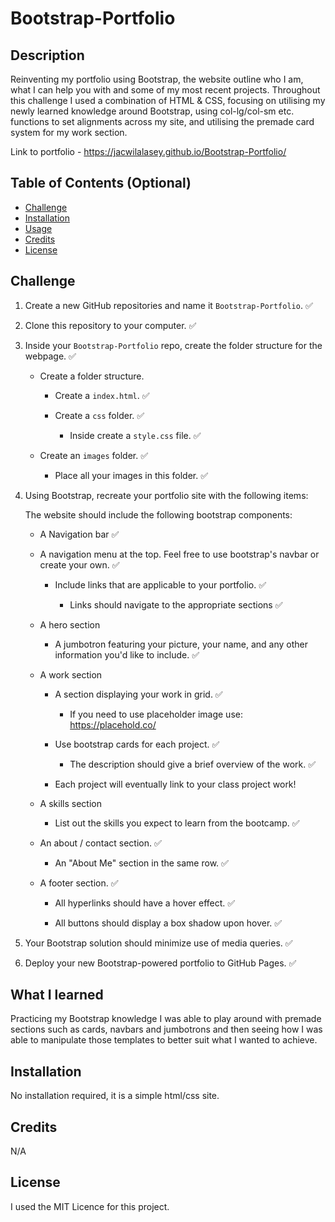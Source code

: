# Bootstrap-Portfolio

## Description 

Reinventing my portfolio using Bootstrap, the website outline who I am, what I can help you with and some of my most recent projects. Throughout this challenge I used a combination of HTML & CSS, focusing on utilising my newly learned knowledge around Bootstrap, using col-lg/col-sm etc. functions to set alignments across my site, and utilising the premade card system for my work section. 

Link to portfolio - https://jacwilalasey.github.io/Bootstrap-Portfolio/

## Table of Contents (Optional)

* [Challenge](#challenge)
* [Installation](#installation)
* [Usage](#usage)
* [Credits](#credits)
* [License](#license)


## Challenge

1. Create a new GitHub repositories and name it `Bootstrap-Portfolio`. :white_check_mark:

2. Clone this repository to your computer. :white_check_mark:

3. Inside your `Bootstrap-Portfolio` repo, create the folder structure for the webpage. :white_check_mark:
   
   - Create a folder structure.

     - Create a `index.html`. :white_check_mark:

     - Create a `css` folder. :white_check_mark:

       - Inside create a `style.css` file. :white_check_mark:

   - Create an `images` folder. :white_check_mark:

       - Place all your images in this folder. :white_check_mark:

4. Using Bootstrap, recreate your portfolio site with the following items:

   The website should include the following bootstrap components:

    - A Navigation bar :white_check_mark:
    
    - A navigation menu at the top. Feel free to use bootstrap's navbar or create your own. :white_check_mark:

      - Include links that are applicable to your portfolio. :white_check_mark:
  
        - Links should navigate to the appropriate sections  :white_check_mark:

    - A hero section

        - A jumbotron featuring your picture, your name, and any other information you'd like to include. :white_check_mark:

    - A work section

      - A section displaying your work in grid.  :white_check_mark:

        - If you need to use placeholder image use: https://placehold.co/ 

      - Use bootstrap cards for each project. :white_check_mark:

        - The description should give a brief overview of the work. :white_check_mark:

      - Each project will eventually link to your class project work!

    - A skills section

      - List out the skills you expect to learn from the bootcamp. :white_check_mark:

    - An about / contact section. :white_check_mark:

      - An "About Me" section in the same row. :white_check_mark:
    
    - A footer section. :white_check_mark:

      - All hyperlinks should have a hover effect. :white_check_mark:

      - All buttons should display a box shadow upon hover. :white_check_mark:

5. Your Bootstrap solution should minimize use of media queries. :white_check_mark:

6. Deploy your new Bootstrap-powered portfolio to GitHub Pages. :white_check_mark:

## What I learned

Practicing my Bootstrap knowledge I was able to play around with premade sections such as cards, navbars and jumbotrons and then seeing how I was able to manipulate those templates to better suit what I wanted to achieve. 

## Installation

No installation required, it is a simple html/css site. 

## Credits

N/A 


## License

I used the MIT Licence for this project. 
